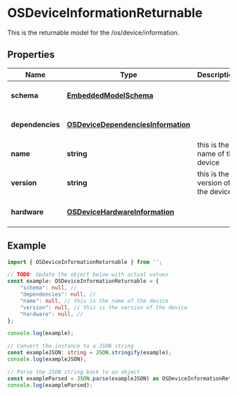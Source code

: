 
# OSDeviceInformationReturnable

This is the returnable model for the /os/device/information.

## Properties

Name | Type | Description | Notes
------------ | ------------- | ------------- | -------------
**schema** | [**EmbeddedModelSchema**](EmbeddedModelSchema) |  | [optional] [default to undefined]
**dependencies** | [**OSDeviceDependenciesInformation**](OSDeviceDependenciesInformation) |  | [optional] [default to undefined]
**name** | **string** | this is the name of the device | [optional] [default to undefined]
**version** | **string** | this is the version of the device | [optional] [default to undefined]
**hardware** | [**OSDeviceHardwareInformation**](OSDeviceHardwareInformation) |  | [optional] [default to undefined]

## Example

```typescript
import { OSDeviceInformationReturnable } from '';

// TODO: Update the object below with actual values
const example: OSDeviceInformationReturnable = {
    "schema": null, // 
    "dependencies": null, // 
    "name": null, // this is the name of the device
    "version": null, // this is the version of the device
    "hardware": null, // 
};

console.log(example);

// Convert the instance to a JSON string
const exampleJSON: string = JSON.stringify(example);
console.log(exampleJSON);

// Parse the JSON string back to an object
const exampleParsed = JSON.parse(exampleJSON) as OSDeviceInformationReturnable;
console.log(exampleParsed);
```




